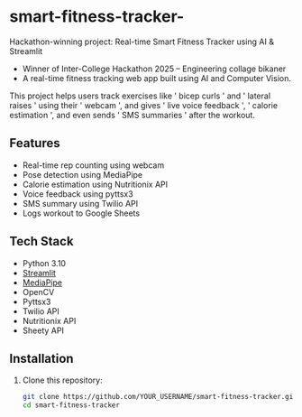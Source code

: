 # smart-fitness-tracker-
Hackathon-winning project: Real-time Smart Fitness Tracker using AI &amp; Streamlit

- Winner of Inter-College Hackathon 2025 –  Engineering collage bikaner
- A real-time fitness tracking web app built using AI and Computer Vision.

This project helps users track exercises like ' bicep curls ' and ' lateral raises ' using their ' webcam ', and gives ' live voice feedback ', ' calorie estimation ', and even sends ' SMS summaries ' after the workout.



## Features

- Real-time rep counting using webcam
- Pose detection using MediaPipe
- Calorie estimation using Nutritionix API
- Voice feedback using pyttsx3
- SMS summary using Twilio API
- Logs workout to Google Sheets



## Tech Stack

- Python 3.10
- [Streamlit](https://streamlit.io/)
- [MediaPipe](https://google.github.io/mediapipe/)
- OpenCV
- Pyttsx3
- Twilio API
- Nutritionix API
- Sheety API

## Installation

1. Clone this repository:
   ```bash
   git clone https://github.com/YOUR_USERNAME/smart-fitness-tracker.git
   cd smart-fitness-tracker
